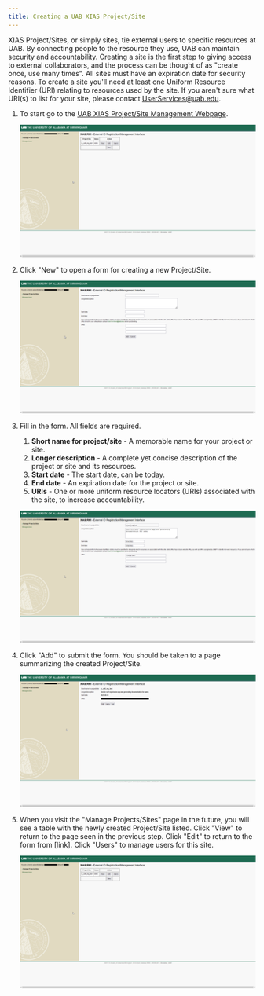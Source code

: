 ```yaml
---
title: Creating a UAB XIAS Project/Site
---
```


XIAS Project/Sites, or simply sites, tie external users to specific
resources at UAB. By connecting people to the resource they use, UAB can
maintain security and accountability. Creating a site is the first step
to giving access to external collaborators, and the process can be
thought of as "create once, use many times". All sites must have an
expiration date for security reasons. To create a site you'll need at
least one Uniform Resource Identifier (URI) relating to resources used
by the site. If you aren't sure what URI(s) to list for your site,
please contact <UserServices@uab.edu>.

1.  To start go to the [UAB XIAS Project/Site Management
    Webpage](https://idm.uab.edu/cgi-cas/xrmi/sites).

    ![](./images/xias_sites_add_000.png)

2.  Click "New" to open a form for creating a new Project/Site.

    ![](./images/xias_sites_add_001.png)

3.  Fill in the form. All fields are required.

    1.  **Short name for project/site** - A memorable name for your
        project or site.
    2.  **Longer description** - A complete yet concise description of
        the project or site and its resources.
    3.  **Start date** - The start date, can be today.
    4.  **End date** - An expiration date for the project or site.
    5.  **URIs** - One or more uniform resource locators (URIs)
        associated with the site, to increase accountability.

    ![](./images/xias_sites_add_002.png)

4.  Click "Add" to submit the form. You should be taken to a page
    summarizing the created Project/Site.

    ![](./images/xias_sites_add_003.png)

5.  When you visit the "Manage Projects/Sites" page in the future, you
    will see a table with the newly created Project/Site listed. Click
    "View" to return to the page seen in the previous step. Click "Edit"
    to return to the form from \[link\]. Click "Users" to manage users
    for this site.

    ![](./images/xias_sites_add_004.png)
